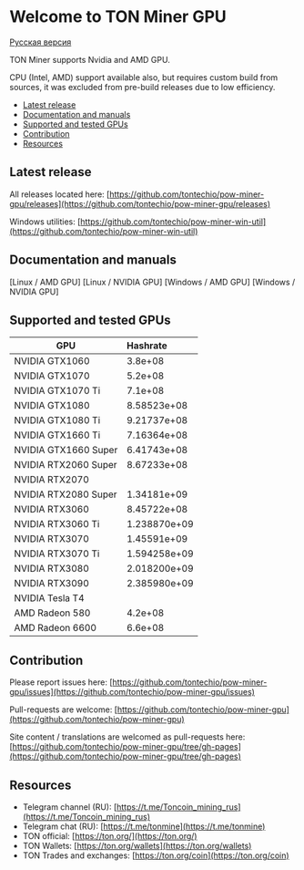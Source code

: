 # Welcome to TON Miner GPU

[Русская версия](ru/index.md)

TON Miner supports Nvidia and AMD GPU.

CPU (Intel, AMD) support available also, but requires custom build from sources, it was excluded from pre-build releases due to low efficiency.

- [Latest release](#latest-release)
- [Documentation and manuals](#documentation-and-manuals)
- [Supported and tested GPUs](#supported-and-tested-gpus)
- [Contribution](#contribution)
- [Resources](#resources)

## Latest release

All releases located here:
[https://github.com/tontechio/pow-miner-gpu/releases](https://github.com/tontechio/pow-miner-gpu/releases)

Windows utilities:
[https://github.com/tontechio/pow-miner-win-util](https://github.com/tontechio/pow-miner-win-util)

## Documentation and manuals

[Linux / AMD GPU]
[Linux / NVIDIA GPU]
[Windows / AMD GPU]
[Windows / NVIDIA GPU]

## Supported and tested GPUs

| GPU | Hashrate |
|-----|:---------|
NVIDIA GTX1060 | 3.8e+08
NVIDIA GTX1070 | 5.2e+08
NVIDIA GTX1070 Ti | 7.1e+08
NVIDIA GTX1080 | 8.58523e+08
NVIDIA GTX1080 Ti | 9.21737e+08
NVIDIA GTX1660 Ti | 7.16364e+08
NVIDIA GTX1660 Super | 6.41743e+08
NVIDIA RTX2060 Super | 8.67233e+08
NVIDIA RTX2070 |
NVIDIA RTX2080 Super | 1.34181e+09
NVIDIA RTX3060 | 8.45722e+08
NVIDIA RTX3060 Ti | 1.238870e+09
NVIDIA RTX3070 | 1.45591e+09
NVIDIA RTX3070 Ti | 1.594258e+09
NVIDIA RTX3080 | 2.018200e+09
NVIDIA RTX3090 | 2.385980e+09 
NVIDIA Tesla T4 |
AMD Radeon 580 | 4.2e+08
AMD Radeon 6600 | 6.6e+08

## Contribution

Please report issues here:
[https://github.com/tontechio/pow-miner-gpu/issues](https://github.com/tontechio/pow-miner-gpu/issues)

Pull-requests are welcome:
[https://github.com/tontechio/pow-miner-gpu](https://github.com/tontechio/pow-miner-gpu)

Site content / translations are welcomed as pull-requests here:
[https://github.com/tontechio/pow-miner-gpu/tree/gh-pages](https://github.com/tontechio/pow-miner-gpu/tree/gh-pages)

## Resources

- Telegram channel (RU): [https://t.me/Toncoin_mining_rus](https://t.me/Toncoin_mining_rus)
- Telegram chat (RU): [https://t.me/tonmine](https://t.me/tonmine)
- TON official: [https://ton.org/](https://ton.org/)
- TON Wallets: [https://ton.org/wallets](https://ton.org/wallets)
- TON Trades and exchanges: [https://ton.org/coin](https://ton.org/coin)